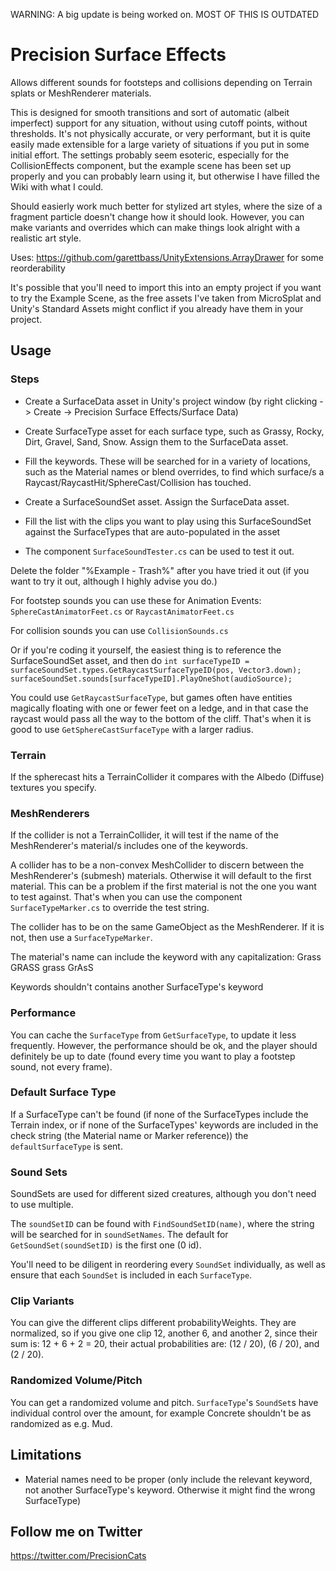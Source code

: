 WARNING: A big update is being worked on.
MOST OF THIS IS OUTDATED

# Precision Surface Effects

Allows different sounds for footsteps and collisions depending on Terrain splats or MeshRenderer materials.

This is designed for smooth transitions and sort of automatic (albeit imperfect) support for any situation, without using cutoff points, without thresholds. It's not physically accurate, or very performant, but it is quite easily made extensible for a large variety of situations if you put in some initial effort. The settings probably seem esoteric, especially for the CollisionEffects component, but the example scene has been set up properly and you can probably learn using it, but otherwise I have filled the Wiki with what I could.

Should easierly work much better for stylized art styles, where the size of a fragment particle doesn't change how it should look. However, you can make variants and overrides which can make things look alright with a realistic art style.

Uses: https://github.com/garettbass/UnityExtensions.ArrayDrawer for some reorderability

It's possible that you'll need to import this into an empty project if you want to try the Example Scene, as the free assets I've taken from MicroSplat and Unity's Standard Assets might conflict if you already have them in your project.

## Usage

### Steps

- Create a SurfaceData asset in Unity's project window (by right clicking -> Create -> Precision Surface Effects/Surface Data)
- Create SurfaceType asset for each surface type, such as Grassy, Rocky, Dirt, Gravel, Sand, Snow. Assign them to the SurfaceData asset.
- Fill the keywords. These will be searched for in a variety of locations, such as the Material names or blend overrides, to find which surface/s a Raycast/RaycastHit/SphereCast/Collision has touched. 

- Create a SurfaceSoundSet asset. Assign the SurfaceData asset.
- Fill the list with the clips you want to play using this SurfaceSoundSet against the SurfaceTypes that are auto-populated in the asset

- The component `SurfaceSoundTester.cs` can be used to test it out.

Delete the folder "%Example - Trash%" after you have tried it out (if you want to try it out, although I highly advise you do.)

For footstep sounds you can use these for Animation Events:
`SphereCastAnimatorFeet.cs`
or
`RaycastAnimatorFeet.cs`

For collision sounds you can use
`CollisionSounds.cs`

Or if you're coding it yourself, the easiest thing is to reference the SurfaceSoundSet asset, and then do 
`int surfaceTypeID = surfaceSoundSet.types.GetRaycastSurfaceTypeID(pos, Vector3.down);`
`surfaceSoundSet.sounds[surfaceTypeID].PlayOneShot(audioSource);`

You could use `GetRaycastSurfaceType`, but games often have entities magically floating with one or fewer feet on a ledge, and in that case the raycast would pass all the way to the bottom of the cliff. That's when it is good to use `GetSphereCastSurfaceType` with a larger radius.

### Terrain
If the spherecast hits a TerrainCollider it compares with the Albedo (Diffuse) textures you specify.

### MeshRenderers
If the collider is not a TerrainCollider, it will test if the name of the MeshRenderer's material/s includes one of the keywords.

A collider has to be a non-convex MeshCollider to discern between the MeshRenderer's (submesh) materials. Otherwise it will default to the first material.
This can be a problem if the first material is not the one you want to test against.
That's when you can use the component `SurfaceTypeMarker.cs` to override the test string.

The collider has to be on the same GameObject as the MeshRenderer. If it is not, then use a `SurfaceTypeMarker`.

The material's name can include the keyword with any capitalization:
    Grass
    GRASS
    grass
    GrAsS
    
Keywords shouldn't contains another SurfaceType's keyword

### Performance
You can cache the `SurfaceType` from `GetSurfaceType`, to update it less frequently. However, the performance should be ok, and the player should definitely be up to date (found every time you want to play a footstep sound, not every frame).

### Default Surface Type
If a SurfaceType can't be found (if none of the SurfaceTypes include the Terrain index, or if none of the SurfaceTypes' keywords are included in the check string (the Material name or Marker reference)) the `defaultSurfaceType` is sent.

### Sound Sets
SoundSets are used for different sized creatures, although you don't need to use multiple. 

The `soundSetID` can be found with `FindSoundSetID(name)`, where the string will be searched for in `soundSetNames`.
The default for `GetSoundSet(soundSetID)` is the first one (0 id). 

You'll need to be diligent in reordering every `SoundSet` individually, as well as ensure that each `SoundSet` is included in each `SurfaceType`.

### Clip Variants
You can give the different clips different probabilityWeights. They are normalized, so if you give one clip 12, another 6, and another 2, since their sum is: 12 + 6 + 2 = 20, their actual probabilities are: (12 / 20), (6 / 20), and (2 / 20). 

### Randomized Volume/Pitch
You can get a randomized volume and pitch. `SurfaceType`'s `SoundSet`s have individual control over the amount, for example Concrete shouldn't be as randomized as e.g. Mud.

## Limitations

- Material names need to be proper (only include the relevant keyword, not another SurfaceType's keyword. Otherwise it might find the wrong SurfaceType)

## Follow me on Twitter

https://twitter.com/PrecisionCats
